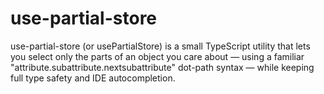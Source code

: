 # use-partial-store
use-partial-store (or usePartialStore) is a small TypeScript utility that lets you select only the parts of an object you care about — using a familiar "attribute.subattribute.nextsubattribute" dot-path syntax — while keeping full type safety and IDE autocompletion.
